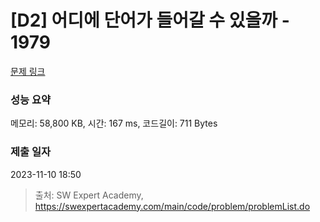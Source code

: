 # [D2] 어디에 단어가 들어갈 수 있을까 - 1979 

[문제 링크](https://swexpertacademy.com/main/code/problem/problemDetail.do?contestProbId=AV5PuPq6AaQDFAUq) 

### 성능 요약

메모리: 58,800 KB, 시간: 167 ms, 코드길이: 711 Bytes

### 제출 일자

2023-11-10 18:50



> 출처: SW Expert Academy, https://swexpertacademy.com/main/code/problem/problemList.do